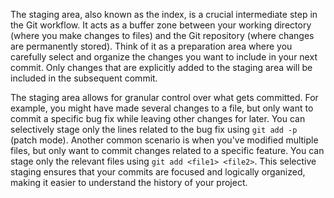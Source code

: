 The staging area, also known as the index, is a crucial intermediate step in the Git workflow. It acts as a buffer zone between your working directory (where you make changes to files) and the Git repository (where changes are permanently stored). Think of it as a preparation area where you carefully select and organize the changes you want to include in your next commit. Only changes that are explicitly added to the staging area will be included in the subsequent commit.

The staging area allows for granular control over what gets committed. For example, you might have made several changes to a file, but only want to commit a specific bug fix while leaving other changes for later. You can selectively stage only the lines related to the bug fix using `git add -p` (patch mode). Another common scenario is when you've modified multiple files, but only want to commit changes related to a specific feature. You can stage only the relevant files using `git add <file1> <file2>`. This selective staging ensures that your commits are focused and logically organized, making it easier to understand the history of your project.